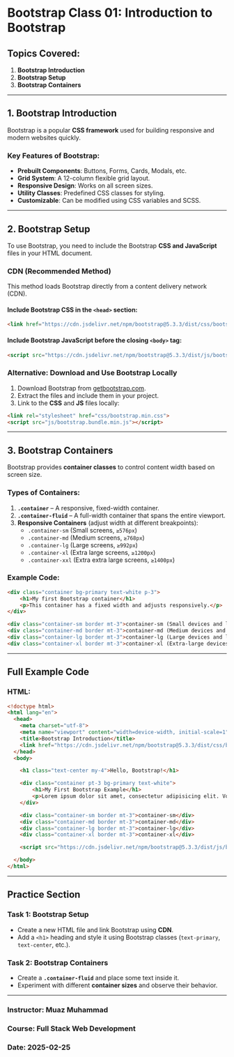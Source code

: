 # **Bootstrap Class 01: Introduction to Bootstrap**  

## **Topics Covered:**  
1. **Bootstrap Introduction**  
2. **Bootstrap Setup**  
3. **Bootstrap Containers**  

---

## **1. Bootstrap Introduction**  
Bootstrap is a popular **CSS framework** used for building responsive and modern websites quickly.  

### **Key Features of Bootstrap:**  
- **Prebuilt Components**: Buttons, Forms, Cards, Modals, etc.  
- **Grid System**: A 12-column flexible grid layout.  
- **Responsive Design**: Works on all screen sizes.  
- **Utility Classes**: Predefined CSS classes for styling.  
- **Customizable**: Can be modified using CSS variables and SCSS.  

---

## **2. Bootstrap Setup**  
To use Bootstrap, you need to include the Bootstrap **CSS and JavaScript** files in your HTML document.  

### **CDN (Recommended Method)**  
This method loads Bootstrap directly from a content delivery network (CDN).  

#### **Include Bootstrap CSS in the `<head>` section:**  
```html
<link href="https://cdn.jsdelivr.net/npm/bootstrap@5.3.3/dist/css/bootstrap.min.css" rel="stylesheet">
```

#### **Include Bootstrap JavaScript before the closing `<body>` tag:**  
```html
<script src="https://cdn.jsdelivr.net/npm/bootstrap@5.3.3/dist/js/bootstrap.bundle.min.js"></script>
```

### **Alternative: Download and Use Bootstrap Locally**  
1. Download Bootstrap from [getbootstrap.com](https://getbootstrap.com/).  
2. Extract the files and include them in your project.  
3. Link to the **CSS** and **JS** files locally:  
```html
<link rel="stylesheet" href="css/bootstrap.min.css">
<script src="js/bootstrap.bundle.min.js"></script>
```

---

## **3. Bootstrap Containers**  
Bootstrap provides **container classes** to control content width based on screen size.  

### **Types of Containers:**  
1. **`.container`** – A responsive, fixed-width container.  
2. **`.container-fluid`** – A full-width container that spans the entire viewport.  
3. **Responsive Containers** (adjust width at different breakpoints):  
   - `.container-sm` (Small screens, `≥576px`)  
   - `.container-md` (Medium screens, `≥768px`)  
   - `.container-lg` (Large screens, `≥992px`)  
   - `.container-xl` (Extra large screens, `≥1200px`)  
   - `.container-xxl` (Extra extra large screens, `≥1400px`)  

### **Example Code:**
```html
<div class="container bg-primary text-white p-3">
    <h1>My first Bootstrap container</h1>
    <p>This container has a fixed width and adjusts responsively.</p>
</div>

<div class="container-sm border mt-3">container-sm (Small devices and larger)</div>
<div class="container-md border mt-3">container-md (Medium devices and larger)</div>
<div class="container-lg border mt-3">container-lg (Large devices and larger)</div>
<div class="container-xl border mt-3">container-xl (Extra-large devices and larger)</div>
```

---

## **Full Example Code**  

### **HTML:**
```html
<!doctype html>
<html lang="en">
  <head>
    <meta charset="utf-8">
    <meta name="viewport" content="width=device-width, initial-scale=1">
    <title>Bootstrap Introduction</title>
    <link href="https://cdn.jsdelivr.net/npm/bootstrap@5.3.3/dist/css/bootstrap.min.css" rel="stylesheet">
  </head>
  <body>

    <h1 class="text-center my-4">Hello, Bootstrap!</h1>

    <div class="container pt-3 bg-primary text-white">
        <h1>My First Bootstrap Example</h1>
        <p>Lorem ipsum dolor sit amet, consectetur adipisicing elit. Voluptas ratione culpa officiis eius earum.</p>
    </div>

    <div class="container-sm border mt-3">container-sm</div>
    <div class="container-md border mt-3">container-md</div>
    <div class="container-lg border mt-3">container-lg</div>
    <div class="container-xl border mt-3">container-xl</div>

    <script src="https://cdn.jsdelivr.net/npm/bootstrap@5.3.3/dist/js/bootstrap.bundle.min.js"></script>

  </body>
</html>
```

---

## **Practice Section**  
### **Task 1: Bootstrap Setup**
- Create a new HTML file and link Bootstrap using **CDN**.  
- Add a `<h1>` heading and style it using Bootstrap classes (`text-primary`, `text-center`, etc.).  

### **Task 2: Bootstrap Containers**
- Create a **`.container-fluid`** and place some text inside it.  
- Experiment with different **container sizes** and observe their behavior.  

---

### **Instructor: Muaz Muhammad**  
### **Course: Full Stack Web Development**  
### **Date: 2025-02-25**  


